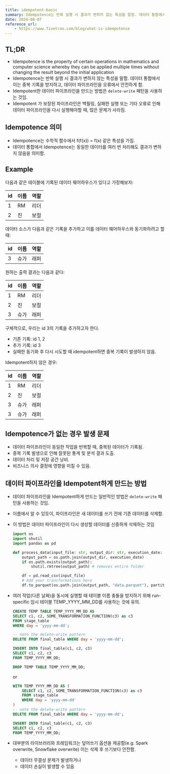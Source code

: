 ```yaml
---
title: idempotent-basic
summary: Idempotence는 반복 실행 시 결과가 변하지 않는 특성을 말함. 데이터 통합에서 이는 중복 기록을 방지하고, 데이터 파이프라인을 오류에서 안전하게 함.
date: 2024-08-07
reference_url:
    - https://www.fivetran.com/blog/what-is-idempotence
---
```



## TL;DR

- Idempotence is the property of certain operations in mathematics and computer science whereby they can be applied multiple times without changing the result beyond the initial application
- Idempotence는 반복 실행 시 결과가 변하지 않는 특성을 말함. 데이터 통합에서 이는 중복 기록을 방지하고, 데이터 파이프라인을 오류에서 안전하게 함.
- Idempotent한 데이터 파이프라인을 만드는 방법은 `delete-write` 패턴을 사용하는 것임.
- Idempotent 가 보장된 파이프라인은 백필링, 실패한 실행 또는 기타 오류로 인해 데이터 파이프라인을 다시 실행해야할 때, 많은 문제가 사라짐.

## Idempotence 의미

- Idempotence는 수학적 함수에서 f(f(x)) = f(x) 같은 특성을 가짐.
- 데이터 통합에서 Idempotence는 동일한 데이터를 여러 번 처리해도 결과가 변하지 않음을 의미함.

## Example

다음과 같은 테이블에 기록된 데이터 웨어하우스가 있다고 가정해보자:

| id | 이름     | 역할     |
|----|----------|----------|
| 1  | RM       | 리더     |
| 2  | 진       | 보컬     |

데이터 소스가 다음과 같은 기록을 추가하고 이를 데이터 웨어하우스와 동기화하려고 할 때:

| id | 이름   | 역할     |
|----|--------|----------|
| 3  | 슈가   | 래퍼     |

원하는 출력 결과는 다음과 같다:

| id | 이름   | 역할     |
|----|--------|----------|
| 1  | RM     | 리더     |
| 2  | 진     | 보컬     |
| 3  | 슈가   | 래퍼     |

구체적으로, 우리는 id 3의 기록을 추가하고자 한다.

- 기존 기록: id 1, 2
- 추가 기록: id 3
- 실패한 동기화 후 다시 시도할 때 idempotent하면 중복 기록이 발생하지 않음.

Idempotent하지 않은 경우:

| id | 이름   | 역할     |
|----|--------|----------|
| 1  | RM     | 리더     |
| 2  | 진     | 보컬     |
| 3  | 슈가   | 래퍼     |
| 3  | 슈가   | 래퍼     |

## Idempotence가 없는 경우 발생 문제

- 데이터 파이프라인이 동일한 작업을 반복할 때, 중복된 데이터가 기록됨.
- 중복 기록 발생으로 인해 잘못된 통계 및 분석 결과 도출.
- 데이터 처리 및 저장 공간 낭비.
- 비즈니스 의사 결정에 영향을 미칠 수 있음.

## 데이터 파이프라인을 Idempotent하게 만드는 방법

- 데이터 파이프라인을 Idempotent하게 만드는 일반적인 방법은 `delete-write` 패턴을 사용하는 것임.
- 이름에서 알 수 있듯이, 파이프라인은 새 데이터를 쓰기 전에 기존 데이터를 삭제함.
- 이 방법은 데이터 파이프라인이 다시 생성할 데이터를 신중하게 삭제하는 것임

    ```python
    import os
    import shutil
    import pandas as pd

    def process_data(input_file: str, output_dir: str, execution_date: str) -> None:
        output_path = os.path.join(output_dir, execution_date)
        if os.path.exists(output_path):
            shutil.rmtree(output_path) # removes entire folder

        df = pd.read_csv(input_file)
        # Add your transformations here
        df.to_parquet(os.path.join(output_path, "data.parquet"), partition_cols=["Date"])
    ```

- 여러 작업(다른 날짜)을 동시에 실행할 때 테이블 이름 충돌을 방지하기 위해 run-specific 임시 테이블 TEMP_YYYY_MM_DD를 사용하는 것에 유의.

    ```sql
    CREATE TEMP TABLE TEMP_YYYY_MM_DD AS
    SELECT c1, c2, SOME_TRANSFORMATION_FUNCTION(c3) as c3
    FROM stage_table
    WHERE day = 'yyyy-mm-dd';

    -- note the delete-write pattern
    DELETE FROM final_table WHERE day = 'yyyy-mm-dd';

    INSERT INTO final_table(c1, c2, c3)
    SELECT c1, c2, c3
    FROM TEMP_YYYY_MM_DD;

    DROP TEMP TABLE TEMP_YYYY_MM_DD;
    ```

    or

    ```sql
    WITH TEMP_YYYY_MM_DD AS (
        SELECT c1, c2, SOME_TRANSFORMATION_FUNCTION(c3) as c3
        FROM stage_table
        WHERE day = 'yyyy-mm-dd'
    )
    -- note the delete-write pattern
    DELETE FROM final_table WHERE day = 'yyyy-mm-dd';

    INSERT INTO final_table(c1, c2, c3)
    SELECT c1, c2, c3
    FROM TEMP_YYYY_MM_DD;
    ```

- 대부분의 라이브러리와 프레임워크는 덮어쓰기 옵션을 제공함(e.g. Spark overwrite, Snowflake overwrite) 이는 삭제 후 쓰기보다 안전함.
    - 데이터 무결성 문제가 발생하거나
    - 데이터 손실이 발생할 수 있음
